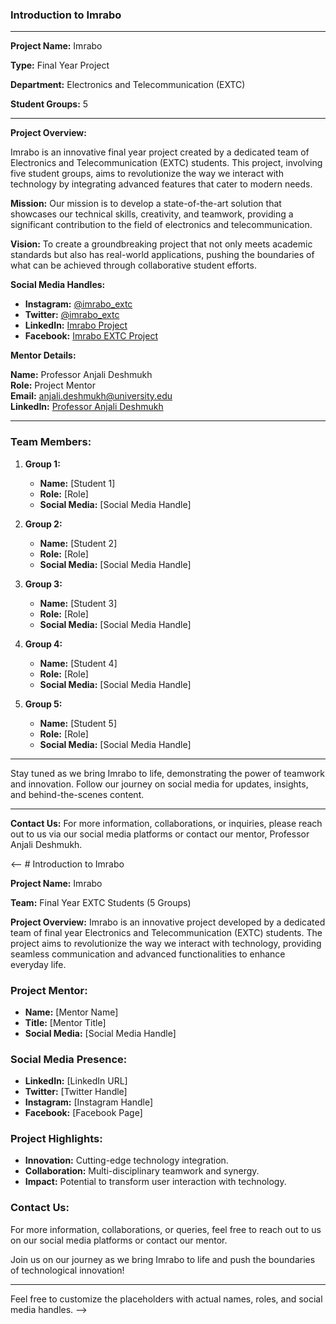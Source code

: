 ### Introduction to Imrabo

---

**Project Name:** Imrabo

**Type:** Final Year Project

**Department:** Electronics and Telecommunication (EXTC)

**Student Groups:** 5

---

**Project Overview:**

Imrabo is an innovative final year project created by a dedicated team of Electronics and Telecommunication (EXTC) students. This project, involving five student groups, aims to revolutionize the way we interact with technology by integrating advanced features that cater to modern needs.

**Mission:**
Our mission is to develop a state-of-the-art solution that showcases our technical skills, creativity, and teamwork, providing a significant contribution to the field of electronics and telecommunication.

**Vision:**
To create a groundbreaking project that not only meets academic standards but also has real-world applications, pushing the boundaries of what can be achieved through collaborative student efforts.

**Social Media Handles:**
- **Instagram:** [@imrabo_extc](https://instagram.com/imrabo_extc)
- **Twitter:** [@imrabo_extc](https://twitter.com/imrabo_extc)
- **LinkedIn:** [Imrabo Project](https://linkedin.com/company/imrabo-project)
- **Facebook:** [Imrabo EXTC Project](https://facebook.com/imraboextc)

**Mentor Details:**

**Name:** Professor Anjali Deshmukh  
**Role:** Project Mentor  
**Email:** anjali.deshmukh@university.edu  
**LinkedIn:** [Professor Anjali Deshmukh](https://linkedin.com/in/anjali-deshmukh)

---

### Team Members:
1. **Group 1:**
   - **Name:** [Student 1]
   - **Role:** [Role]
   - **Social Media:** [Social Media Handle]

2. **Group 2:**
   - **Name:** [Student 2]
   - **Role:** [Role]
   - **Social Media:** [Social Media Handle]

3. **Group 3:**
   - **Name:** [Student 3]
   - **Role:** [Role]
   - **Social Media:** [Social Media Handle]

4. **Group 4:**
   - **Name:** [Student 4]
   - **Role:** [Role]
   - **Social Media:** [Social Media Handle]

5. **Group 5:**
   - **Name:** [Student 5]
   - **Role:** [Role]
   - **Social Media:** [Social Media Handle]

---

Stay tuned as we bring Imrabo to life, demonstrating the power of teamwork and innovation. Follow our journey on social media for updates, insights, and behind-the-scenes content.

---

**Contact Us:**
For more information, collaborations, or inquiries, please reach out to us via our social media platforms or contact our mentor, Professor Anjali Deshmukh.



<-- # Introduction to Imrabo

**Project Name:** Imrabo

**Team:** Final Year EXTC Students (5 Groups)

**Project Overview:**
Imrabo is an innovative project developed by a dedicated team of final year Electronics and Telecommunication (EXTC) students. The project aims to revolutionize the way we interact with technology, providing seamless communication and advanced functionalities to enhance everyday life.



### Project Mentor:
- **Name:** [Mentor Name]
- **Title:** [Mentor Title]
- **Social Media:** [Social Media Handle]

### Social Media Presence:
- **LinkedIn:** [LinkedIn URL]
- **Twitter:** [Twitter Handle]
- **Instagram:** [Instagram Handle]
- **Facebook:** [Facebook Page]

### Project Highlights:
- **Innovation:** Cutting-edge technology integration.
- **Collaboration:** Multi-disciplinary teamwork and synergy.
- **Impact:** Potential to transform user interaction with technology.

### Contact Us:
For more information, collaborations, or queries, feel free to reach out to us on our social media platforms or contact our mentor.

Join us on our journey as we bring Imrabo to life and push the boundaries of technological innovation!

---

Feel free to customize the placeholders with actual names, roles, and social media handles. -->
